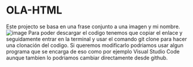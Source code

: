 # OLA-HTML
Este projecto se basa en una frase conjunto a una imagen y mi nombre.
![image](https://user-images.githubusercontent.com/116893882/200913274-95be34dc-1334-4590-8ebc-166ad99368f5.png)
Para poder descargar el codigo tenemos que copiar el enlace y seguidamente entrar en la terminal y usar el comando git clone para hacer una clonación del codigo.
Si queremos modificarlo podriamos usar algun programa que se encarga de eso como por ejemplo Visual Studio Code aunque tambien lo podriamos cambiar directamente desde github.
